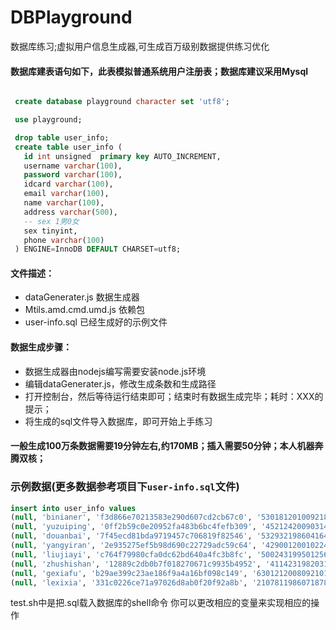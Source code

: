 # DBPlayground
数据库练习;虚拟用户信息生成器,可生成百万级别数据提供练习优化

#### 数据库建表语句如下，此表模拟普通系统用户注册表；数据库建议采用Mysql

```sql

 create database playground character set 'utf8'; 

 use playground;

 drop table user_info;
 create table user_info (
   id int unsigned  primary key AUTO_INCREMENT,
   username varchar(100),
   password varchar(100),
   idcard varchar(100),
   email varchar(100),
   name varchar(100),
   address varchar(500),
   -- sex 1男0女
   sex tinyint,
   phone varchar(100)
 ) ENGINE=InnoDB DEFAULT CHARSET=utf8;
```


#### 文件描述：
- dataGenerater.js 数据生成器
- Mtils.amd.cmd.umd.js 依赖包
- user-info.sql 已经生成好的示例文件

#### 数据生成步骤：
- 数据生成器由nodejs编写需要安装node.js环境
- 编辑dataGenerater.js，修改生成条数和生成路径
- 打开控制台，然后等待运行结束即可；结束时有数据生成完毕；耗时：XXX的提示；
- 将生成的sql文件导入数据库，即可开始上手练习


#### 一般生成100万条数据需要19分钟左右,约170MB；插入需要50分钟；本人机器奔腾双核；


### 示例数据(更多数据参考项目下`user-info.sql`文件)
```sql
insert into user_info values
(null, 'binianer', 'f3d866e70213583e290d607cd2cb67c0', '530181201009218304', 'binianer_bgi@live.com', '毕念儿', '云南省西双版纳傣族自治州勐腊县', '0', '13771701654'),
(null, 'yuzuiping', '0ff2b59c0e20952fa483b6bc4fefb309', '452124200903145808', 'yuzuiping_cywfv@0355.net', '余醉萍', '四川省攀枝花市东区', '0', '13392232896'),
(null, 'douanbai', '7f45ecd81bda9719457c706819f82546', '532932198604164527', 'douanbai_cwzen@msn.com', '窦安白', '福建省漳州市东山县', '0', '13532845493'),
(null, 'yangyiran', '2e935275ef5b98d690c22729adc59c64', '429001200102248998', 'yangyiran_wg@163.net', '杨益冉', '山东省济南市平阴县', '1', '18954603561'),
(null, 'liujiayi', 'c764f79980cfa0dc62bd640a4fc3b8fc', '500243199501256638', 'liujiayi_mb@163.com', '柳嘉怡', '河北省保定市雄县', '1', '17197352519'),
(null, 'zhushishan', '12889c2db0b7f018270671c9935b4952', '41142319820315406X', 'zhushishan_l@3721.net', '朱诗珊', '湖南省益阳市资阳区', '0', '18943645822'),
(null, 'gexiafu', 'b29ae399c23ae186f9a4a16bf098c149', '630121200809210143', 'gexiafu_yjp@aol.com', '葛夏芙', '山西省临汾地区蒲县', '0', '13399657330'),
(null, 'lexixia', '331c0226ce71a97026d8ab0f20f92a8b', '210781198607187804', 'lexixia_zdf@yeah.com', '乐惜夏', '甘肃省甘南藏族自治州碌曲县', '0', '13370306616'),
```

test.sh中是把.sql载入数据库的shell命令
你可以更改相应的变量来实现相应的操作
